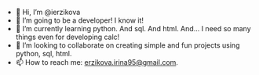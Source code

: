 - 👋 Hi, I’m @ierzikova
- 👀 I’m going to be a developer! I know it!
- 🌱 I’m currently learning python. And sql. And html. And... I need so many things even for developing calc!
- 💞️ I’m looking to collaborate on creating simple and fun projects using python, sql, html. 
- 📫 How to reach me: erzikova.irina95@gmail.com.

<!---
ierzikova/ierzikova is a ✨ special ✨ repository because its `README.md` (this file) appears on your GitHub profile.
You can click the Preview link to take a look at your changes.
--->
